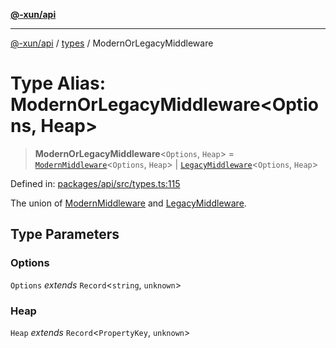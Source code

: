 [**@-xun/api**](../../README.md)

***

[@-xun/api](../../README.md) / [types](../README.md) / ModernOrLegacyMiddleware

# Type Alias: ModernOrLegacyMiddleware\<Options, Heap\>

> **ModernOrLegacyMiddleware**\<`Options`, `Heap`\> = [`ModernMiddleware`](ModernMiddleware.md)\<`Options`, `Heap`\> \| [`LegacyMiddleware`](LegacyMiddleware.md)\<`Options`, `Heap`\>

Defined in: [packages/api/src/types.ts:115](https://github.com/Xunnamius/api-utils/blob/38288e756f37a9fa3bac377fdbaa51608d8bbed9/packages/api/src/types.ts#L115)

The union of [ModernMiddleware](ModernMiddleware.md) and [LegacyMiddleware](LegacyMiddleware.md).

## Type Parameters

### Options

`Options` *extends* `Record`\<`string`, `unknown`\>

### Heap

`Heap` *extends* `Record`\<`PropertyKey`, `unknown`\>

